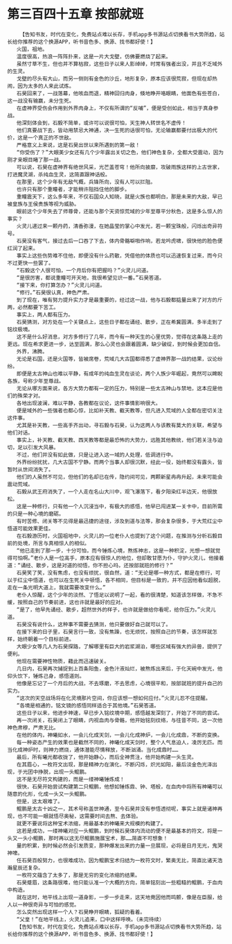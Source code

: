 # 第三百四十五章 按部就班
        【告知书友，时代在变化，免费站点难以长存，手机app多书源站点切换看书大势所趋，站长给你推荐的这个换源APP，听书音色多、换源、找书都好使！】
       火国，祖地。
       温度很高，热浪一阵阵扑来，这是一片大戈壁，仿佛要燃烧了起来。
       虽然寸草不生，但也并不算枯寂，这些日子以来人影绰绰，时常有强者出没，并且不乏域外的生灵。
       戈壁的尽头有大山，而另一侧则有金色的沙丘，地形复杂，原本应该很荒寂，但现在却热闹，因为太多的人来此试炼。
       石昊回来了，一战落幕，他咳血而退，精神回归肉身，倏地睁开咯眼睛，他面色有些苍白，这一战没有输赢，未分生死。
       在虚神界受伤会作用到外界肉身上，不仅有所谓的“反哺”，便是受创如此，相当于真身参战。
       他深刻体会到，石毅不简单，或许可以说很可怕，天生神人转世名不虚传！
       他们真要战下去，皆动用禁忌大神通，决一生死的话很可怕，无论输赢都要付出极大的代价，这是一个真正的不世敌。
       严格意义上来说，这是石昊出世以来所遇到的第一敌！
       “你受伤了？”大眼美少女还有几个少年露出关切之色，他们神色复杂，全都大受震动，因为刚才亲眼目睹了那一战。
       可以说，石昊在虚神界有绝世风采，光芒盖苍穹！他所向披靡，攻破雨族这样的上古世家，打进魔灵湖，杀纯血生灵，这简直跟神话般。
       在那里，这个少年有无敌气概，兵锋所向，没有人可以拦阻。
       也许只有那个重瞳者，才能稍许阻挡住他的脚步。
       重瞳震天下，这么多年来，不仅石国众人知晓，就是火族也都明白，那是未来的大敌，早已被皇族与王侯贵族等视为威胁。
       眼前这个少年失去了师尊骨，还能与那个天资惊荒域的少年至尊平分秋色，这是多么惊人的事实？
       火灵儿递过来一颗丹药，清香弥漫，在她晶莹的掌心中发光，若一颗宝珠般，闪烁出奇异符号。
       石昊没有客气，接过去后一口吞了下去，体内骨骼噼啪作响，若龙吟虎啸，很快他的脸色便红润了起来。
       事实上这些伤势难不住他，即便没有什么药散，凭借他的体质也可以迅速恢复过来，而今只不过更快一些罢了。
       “石毅这个人很可怕，一个月后你有把握吗？”火灵儿问道。
       “是很厉害，都说重瞳可开天地，我很希望见识一番。”石昊答道。
       “接下来，你打算怎办？”火灵儿问道。
       “修行。”石昊很认真，神色严肃。
       到了现在，唯有努力提升实力才是最重要的，经过这一战，他与石毅都掂量出来了对方的斤两，必然都要下苦工。
       事实上，两人都有压力。
       石昊猜测，对方处在一个关键点上，这些日子都在诵经、散步，正在希冀圆满，多半走到了铭纹极境。
       这不是什么好消息，对方多修行了几年，而今有一种天生的心里优势，觉得在这条路上走的更远。现在希求更进一步，达至圆满，那么心灵也会跟着圆满，缺少破绽，到时候会更加自信。
       外界，沸腾。
       无论是石国，还是火国等，皆被席卷，荒域几大古国都得悉了虚神界那一战的结果，议论纷纷。
       即便是太古神山也难以平静，有成年的纯血生灵在谈论，两个人族少年崛起，竟然可以睥睨各族，号称少年至尊战。
       无论从哪方面来说，各方大势力都有一定的压力，特别是一些太古神山与禁地，这本应是他们的殊荣才对。
       各地出现波澜，难以平静，各教都在议论，这件事情影响很大。
       便是域外的一些强者也都心惊，比如补天教、截天教等，但凡进入荒域的人全都在密切关注这件事。
       尤其是补天教，一些高手齐出动，寻石毅与石昊，认为这两人与该教有莫大的关联，希望与他们对话。
       事实上，补天教、截天教、西天教等都是最恐怖的大势力，远胜其他教统，他们若关注与迫切，足以引发大风暴。
       不过，他们并没有如此做，只是让进入这一域的人处理，低调进行中。
       外界纷纷扰扰，几大古国不宁静。而两个当事人却很沉默，经此一役，始终都没有露头，皆暂时从世间消失了。
       他们的人虽然不可见，但他们的名却已在传，隐约间可见，两颗新星冉冉升起，未来可能会震动荒域。
       石毅从武王府消失了，一个人走在名山大川中，观飞瀑落下，看夕阳染红半边天，他很放松。
       这是一种修行，只有他一个人沉浸当中，有极大的感悟，他早已闯进某一关卡中，目前所需的只是一种心境的磨砺。
       有时苦修、闭关等不见得是最迅捷的途径，涉及到道与法等，那会复杂很多，于大荒红尘中悟道可能效果更佳。
       在石毅游历时，火国祖地中，火灵儿的一位老仆人也提到了这个问题，在推测与分析石毅目前的处境，所言与真相惊人的相似。
       “他已走到了那一步，十分可怕，而今锤炼心境，熬炼神志，这是一种积淀，光想一想就觉得可怕啊。”老仆人是一位高手，原本应有很惊人的地位，但却敢甘愿为仆，守护火灵儿，他接着道：“诵经、散步，这是对道的彻悟，你不担心吗，还按部就班的修行？”
       石昊笑了笑，没有焦虑，也没有烦扰，很自然，道：“无论是哪一种方式，都是在修行，可以于红尘中悟道，也可以在生死关中顿悟，各不相同，但目标是一致的，并不应因他看似超脱，走在一条光明大道上，我就需要改变什么。”
       老仆人惊醒，这个少年的淡然、了悟足以说明了一起，看的很清楚，知道该怎样做，不急不缓，按照自己的节奏前进，这也许就是最好的应对。
       “是了，他早先诵经、散步，超然世外的样子，也许就是做给你看呢，给你压力。”火灵儿道。
       石昊没有说什么，这种事不需要去猜测，他只要做好自己就可以了。
       在接下来的日子里，石昊言行一致，没有焦躁，也无烦忧，按照自己的节奏，该怎样就怎样，始终朝着一个目标前进。
       大眼少女等几人为石昊探路，了解哪里有巨大的岩浆湖泊，哪些区域有强大的异兽，提供了便利。
       他现在需要神性物质，藉此而迅速破关。
       几日内，石昊再次捕捉到上百条阳鱼，金色汁液灿烂，被熬炼出来后，于化天碗中发光，他仰头饮下，锤炼己身，感悟道则。
       他像是忘记了一个月后的大战，不去琢磨，不去思虑，心境很平和，按部就班的提升自己的实力。
       “这次的天空战场将在化灵境那片空间，你应该想一想如何应付。”火灵儿忍不住提醒。
       “各境是相通的，铭文镜的感悟同样适合于其他境。”石昊答道。
       这些日子以来，他进步神速，早已步入铭纹境中期，感悟越发深刻了，开始了不同的尝试。
       再一次闭关，石昊闭上了眼睛，内视血肉与骨骼，他开始铭刻纹络，与往昔不同，这一次他神色肃穆，严肃无比。
       在他的体内，神曦如水，一会儿化成天剑，一会儿化成神炉，一会儿化成鼎，不断的变换。
       每一种姿态产生的效果也是截然不同的，神曦化成天剑时，整个人气息迫人，凌厉无匹。而当化成神炉时，则神力燃烧，通体潜能尽情释放，不断汹涌。当化成鼎时……
       最后，所有曦光都收拢了，他开始静心，而后全神贯注，他开始构建一头生灵。
       在其眉心，一枚符文出现，那是精神力在演化，不断闪烁，炽光如阳，最后淡金色光泽出现，于光团中挣脱，出现一头鲲鹏。
       这不是无尽符文构建的，而是一缕神曦锤炼成！
       很快，石昊开始尝试构建第二只鲲鹏，他想如锤炼鼎、钟、塔般，在血肉中将所有神曦可以随意的化形，化成一头又一头鲲鹏。
       但是，这太艰难了。
       鲲鹏是太古十凶之一，其术号称盖世神通，至今石昊并没有参悟透彻呢，事实上就是诸神再现，也不可能一眼就悟尽奥秘，这需要时间去熬、去体验。
       就更不要说将这种宝术浓缩，用最基本的神曦来大规模的构建了。
       这若是成功，一缕神曦对应一头鲲鹏，到时候石昊体内流动的便不是最基本的符文，将是一头又一头小鲲鹏，那时再以这无尽鲲鹏施展宝术，那……简直不可想象！
       量的积累，到时候必然会引发质变，那种爆发出来的力量一旦展现，必将是日月无光，鬼哭神嚎。
       任石昊百般努力，也很难成功，因为鲲鹏宝术归结为一枚符文时，繁奥无比，简直比诸天浩瀚星辰还复杂。
       一枚符文蕴含了太多了，那是无穷的变化浓缩的结果。
       石昊蹙眉，这条路很难，他只能认准一个大概的方向，简单铭刻出一些粗糙的鲲鹏，于血肉中构造。
       就在这时，地平线上出现一道身影，一步一步走来，这天地竟因他而鸣颤，像是在臣服，给人以一种很奇异与可怕的感觉。
       怎么突然出现这样一个人？石昊睁开眼睛，狐疑的看着。
       “父皇！”在地平线上，火灵儿追来，口中这样呼唤。（未完待续）
       【告知书友，时代在变化，免费站点难以长存，手机app多书源站点切换看书大势所趋，站长给你推荐的这个换源APP，听书音色多、换源、找书都好使！】